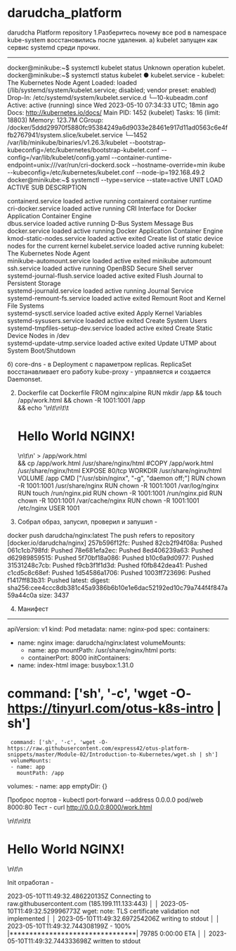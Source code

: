 # darudcha_platform
darudcha Platform repository
1.Разберитесь почему все pod в namespace kube-system восстановились после удаления.
а) kubelet запущен как сервис systemd среди прочих.
_____________________________________________
docker@minikube:~$ systemctl kubelet status
Unknown operation kubelet.
docker@minikube:~$ systemctl status kubelet
● kubelet.service - kubelet: The Kubernetes Node Agent
     Loaded: loaded (/lib/systemd/system/kubelet.service; disabled; vendor preset: enabled)
    Drop-In: /etc/systemd/system/kubelet.service.d
             └─10-kubeadm.conf
     Active: active (running) since Wed 2023-05-10 07:34:33 UTC; 18min ago
       Docs: http://kubernetes.io/docs/
   Main PID: 1452 (kubelet)
      Tasks: 16 (limit: 18803)
     Memory: 123.7M
     CGroup: /docker/5ddd29970f5880fc95384249a6d9033e28461e917d11ad0563c6e4ffb2767941/system.slice/kubelet.service
             └─1452 /var/lib/minikube/binaries/v1.26.3/kubelet --bootstrap-kubeconfig=/etc/kubernetes/bootstrap-kubelet.conf 
--config=/var/lib/kubelet/config.yaml --container-runtime-endpoint=unix:///var/run/cri-dockerd.sock --hostname-override=min
ikube --kubeconfig=/etc/kubernetes/kubelet.conf --node-ip=192.168.49.2
docker@minikube:~$ systemctl --type=service --state=active
  UNIT                               LOAD   ACTIVE SUB     DESCRIPTION        
                                      
  containerd.service                 loaded active running containerd container runtime                             
  cri-docker.service                 loaded active running CRI Interface for Docker Application Container Engine    
  dbus.service                       loaded active running D-Bus System Message Bus                                 
  docker.service                     loaded active running Docker Application Container Engine                      
  kmod-static-nodes.service          loaded active exited  Create list of static device nodes for the current kernel
  kubelet.service                    loaded active running kubelet: The Kubernetes Node Agent                       
  minikube-automount.service         loaded active exited  minikube automount                                       
  ssh.service                        loaded active running OpenBSD Secure Shell server                              
  systemd-journal-flush.service      loaded active exited  Flush Journal to Persistent Storage                      
  systemd-journald.service           loaded active running Journal Service                                          
  systemd-remount-fs.service         loaded active exited  Remount Root and Kernel File Systems                     
  systemd-sysctl.service             loaded active exited  Apply Kernel Variables                                   
  systemd-sysusers.service           loaded active exited  Create System Users                                      
  systemd-tmpfiles-setup-dev.service loaded active exited  Create Static Device Nodes in /dev                       
  systemd-update-utmp.service        loaded active exited  Update UTMP about System Boot/Shutdown                   

б) core-dns - в Deployment с параметром replicas. ReplicaSet восстанавливает его работу
kube-proxy - управляется и создается Daemonset.

2. Dockerfile
cat Dockerfile 
FROM nginx:alpine
RUN  mkdir /app && touch /app/work.html && chown -R 1001:1001 /app \
     && echo '<html>\n\t<body>\n\t\t<h1>Hello World NGINX!</h1>\n\t</body>\n</html>' > /app/work.html \
     && cp /app/work.html /usr/share/nginx/html
#COPY /app/work.html /usr/share/nginx/html
EXPOSE 80/tcp
WORKDIR /usr/share/nginx/html
VOLUME /app
CMD ["/usr/sbin/nginx", "-g", "daemon off;"]
RUN chown -R 1001:1001 /usr/share/nginx
RUN chown -R 1001:1001 /var/log/nginx
RUN touch /run/nginx.pid
RUN chown -R 1001:1001 /run/nginx.pid
RUN chown -R 1001:1001 /var/cache/nginx
RUN chown -R 1001:1001 /etc/nginx
USER 1001

3. Собрал образ, запусил, проверил и запушил - 

docker push darudcha/nginx:latest
The push refers to repository [docker.io/darudcha/nginx]
257b596f12fc: Pushed 
82cb2f94f08a: Pushed 
061c1cb798fd: Pushed 
78e681efa2ec: Pushed 
8ed406239a63: Pushed 
d62989859515: Pushed 
5f70bf18a086: Pushed 
b10c6a9d0977: Pushed 
31531248c7cb: Pushed 
f9cb3f1f1d3d: Pushed 
f0fb842dea41: Pushed 
c1cd5c8c68ef: Pushed 
1d54586a1706: Pushed 
1003ff723696: Pushed 
f1417ff83b31: Pushed 
latest: digest: sha256:cee4ccc8db381c45a9386b6b10e1e6dac52192ed10c79a744f4f847a59a44c0a size: 3437

4. Манифест
------
apiVersion: v1
kind: Pod
metadata:
  name: nginx-pod
spec:
   containers:
   - name: nginx
     image: darudcha/nginx:latest
     volumeMounts:
     - name: app
       mountPath: /usr/share/nginx/html
     ports:
     - containerPort: 8000
   initContainers:
   - name: index-html
     image: busybox:1.31.0
#     command: ['sh', '-c', 'wget -O- https://tinyurl.com/otus-k8s-intro | sh']
     command: ['sh', '-c', 'wget -O- https://raw.githubusercontent.com/express42/otus-platform-snippets/master/Module-02/Introduction-to-Kubernetes/wget.sh | sh']
     volumeMounts:
     - name: app
       mountPath: /app
   volumes:
     - name: app
       emptyDir: {}

Проброс портов -
kubectl port-forward --address 0.0.0.0 pod/web 8000:80
Тест - 
curl http://0.0.0.0:8000/work.html
<html>\n\t<body>\n\t\t<h1>Hello World NGINX!</h1>\n\t</body>\n</html>

Init отработал - 

2023-05-10T11:49:32.486220135Z Connecting to raw.githubusercontent.com (185.199.111.133:443)                            │
│ 2023-05-10T11:49:32.529996773Z wget: note: TLS certificate validation not implemented                                   │
│ 2023-05-10T11:49:32.697254206Z writing to stdout                                                                        │
│ 2023-05-10T11:49:32.744308199Z -                    100% |********************************| 79785  0:00:00 ETA          │
│ 2023-05-10T11:49:32.744333698Z written to stdout  
